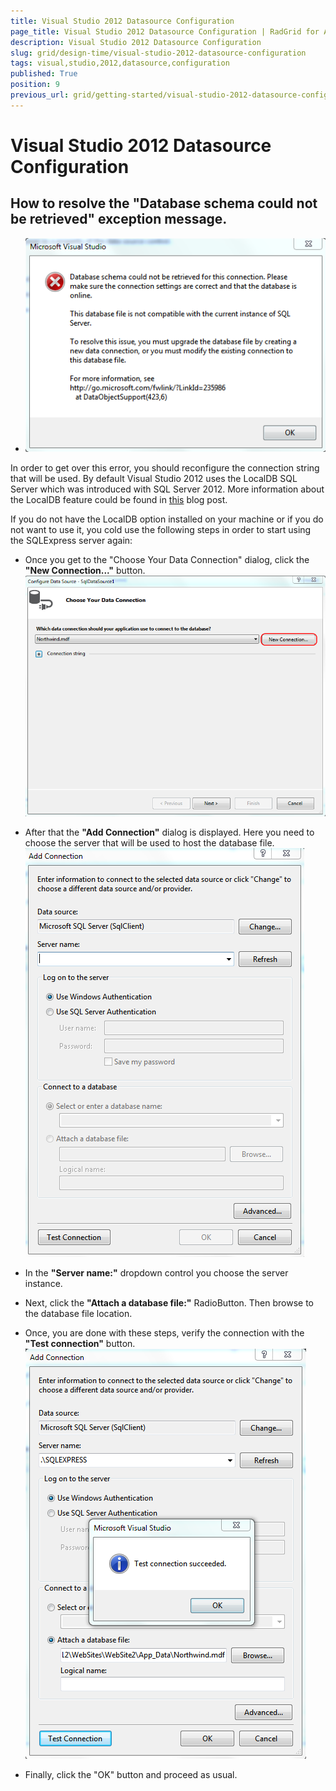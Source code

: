 ```yaml
---
title: Visual Studio 2012 Datasource Configuration
page_title: Visual Studio 2012 Datasource Configuration | RadGrid for ASP.NET AJAX Documentation
description: Visual Studio 2012 Datasource Configuration
slug: grid/design-time/visual-studio-2012-datasource-configuration
tags: visual,studio,2012,datasource,configuration
published: True
position: 9
previous_url: grid/getting-started/visual-studio-2012-datasource-configuration
---
```


# Visual Studio 2012 Datasource Configuration



## How to resolve the "Database schema could not be retrieved" exception message.

* ![Database schema could not be retrieved dialog](images/grid_gettingstarted_exception.png)

In order to get over this error, you should reconfigure the connection string that will be used. By default Visual Studio 2012 uses the LocalDB SQL Server which was introduced with SQL Server 2012. More information about the LocalDB feature could be found in [this](http://blogs.msdn.com/b/sqlexpress/archive/2011/07/12/introducing-localdb-a-better-sql-express.aspx) blog post.

If you do not have the LocalDB option installed on your machine or if you do not want to use it, you cold use the following steps in order to start using the SQLExpress server again:

* Once you get to the "Choose Your Data Connection" dialog, click the **"New Connection..."** button.
![grid gettingstarted exception new Connection](images/grid_getting_started_new_connection.png)

* After that the **"Add Connection"** dialog is displayed. Here you need to choose the server that will be used to host the database file.
![grid gettingstarted exception new Connection](images/grid_gettingstarted_exception_newConnection.png)

* In the **"Server name:"** dropdown control you choose the server instance.

* Next, click the **"Attach a database file:"** RadioButton. Then browse to the database file location.

* Once, you are done with these steps, verify the connection with the **"Test connection"** button.
![New connection dialog settings](images/grid_gettingstarted_exception_connectionPreferences.png)

* Finally, click the "OK" button and proceed as usual.
